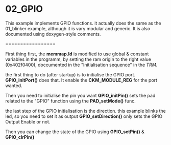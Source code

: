 02_GPIO
=================

This example implements GPIO functions. it actually does the same as the 01_blinker example, although it is vary modular and generic. 
It is also documented using doxygen-style comments.

=================

First thing first, the **memmap.ld** is modified to use global & constant variables in the programm, by setting the ram origin to the right value (0x402f0400), doccumented in the "Initialisation sequence" in the *TRM*. 

the first thing to do (after startup) is to initialise the GPIO port. 
**GPIO_initPort()** does that. It enable the **CKM_MODULE_REG** for the port wanted.

Then you need to initialise the pin you want
**GPIO_initPin()** sets the pad related to the "GPIO" function using the **PAD_setMode()** func.

the last step of the GPIO initialisation is the direction. this example blinks the led, so you need to set it as output
**GPIO_setDirection()** only sets the GPIO Output Enable or not.

Then you can change the state of the GPIO using **GPIO_setPin()** & **GPIO_clrPin()**